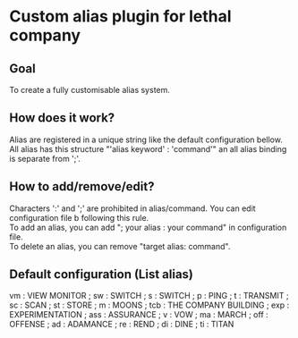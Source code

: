 # Custom alias plugin for lethal company

## Goal

To create a fully customisable alias system.

## How does it work?

Alias are registered in a unique string like the default configuration bellow. All alias has this structure "'alias keyword' : 'command'" an all alias binding is separate from ';'.

## How to add/remove/edit?

Characters ':' and ';' are prohibited in alias/command. You can edit configuration file b following this rule.  
To add an alias, you can add "; your alias : your command" in configuration file.    
To delete an alias, you can remove "target alias: command".  

## Default configuration (List alias)

vm : VIEW MONITOR ; sw : SWITCH ; s : SWITCH ; p : PING ; t : TRANSMIT ; sc : SCAN ; st : STORE ; m : MOONS ; tcb : THE COMPANY BUILDING ; exp : EXPERIMENTATION ; ass : ASSURANCE ; v : VOW ; ma : MARCH ; off : OFFENSE ; ad : ADAMANCE ; re : REND ; di : DINE ; ti : TITAN

